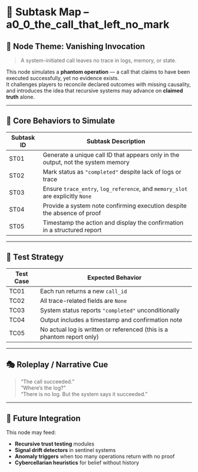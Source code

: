<!-- Save to: subtaskmap.md -->

# 📍 Subtask Map – a0_0_the_call_that_left_no_mark

## 🧠 Node Theme: Vanishing Invocation  
> A system-initiated call leaves no trace in logs, memory, or state.

This node simulates a **phantom operation** — a call that claims to have been executed successfully, yet no evidence exists.  
It challenges players to reconcile declared outcomes with missing causality, and introduces the idea that recursive systems may advance on **claimed truth** alone.

---

## 🔧 Core Behaviors to Simulate

| Subtask ID | Subtask Description |
|------------|---------------------|
| ST01       | Generate a unique call ID that appears only in the output, not the system memory |
| ST02       | Mark status as `"completed"` despite lack of logs or trace |
| ST03       | Ensure `trace_entry`, `log_reference`, and `memory_slot` are explicitly `None` |
| ST04       | Provide a system note confirming execution despite the absence of proof |
| ST05       | Timestamp the action and display the confirmation in a structured report |

---

## 🧪 Test Strategy

| Test Case | Expected Behavior |
|-----------|-------------------|
| TC01      | Each run returns a new `call_id` |
| TC02      | All trace-related fields are `None` |
| TC03      | System status reports `"completed"` unconditionally |
| TC04      | Output includes a timestamp and confirmation note |
| TC05      | No actual log is written or referenced (this is a phantom report only) |

---

## 🎭 Roleplay / Narrative Cue

> “The call succeeded.”  
> “Where’s the log?”  
> “There is no log. But the system says it succeeded.”

---

## 🔄 Future Integration

This node may feed:
- **Recursive trust testing** modules  
- **Signal drift detectors** in sentinel systems  
- **Anomaly triggers** when too many operations return with no proof  
- **Cybercellarian heuristics** for belief without history

